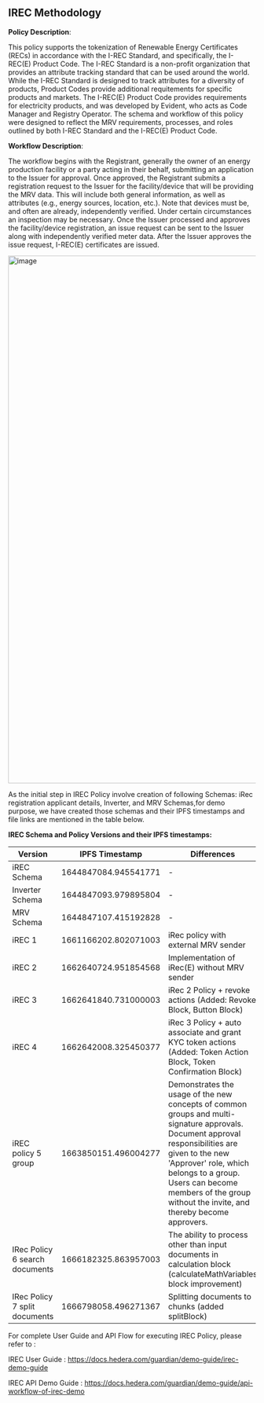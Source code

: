 ## IREC Methodology

**Policy Description**: 

This policy supports the tokenization of Renewable Energy Certificates (RECs) in accordance with the I-REC Standard, and specifically, the I-REC(E) Product Code. The I-REC Standard is a non-profit organization that provides an attribute tracking standard that can be used around the world. While the I-REC Standard is designed to track attributes for a diversity of products, Product Codes provide additional requitements for specific products and markets. The I-REC(E) Product Code provides requirements for electricity products, and was developed by Evident, who acts as Code Manager and Registry Operator. 
The schema and workflow of this policy were designed to reflect the MRV requirements, processes, and roles outlined by both I-REC Standard and the I-REC(E) Product Code. 

**Workflow Description**:

The workflow begins with the Registrant, generally the owner of an energy production facility or a party acting in their behalf, submitting an application to the Issuer for approval. Once approved, the Registrant submits a registration request to the Issuer for the facility/device that will be providing the MRV data. This will include both general information, as well as attributes (e.g., energy sources, location, etc.). Note that devices must be, and often are already, independently verified. Under certain circumstances an inspection may be necessary. Once the Issuer processed and approves the facility/device registration, an issue request can be sent to the Issuer along with independently verified meter data. After the Issuer approves the issue request, I-REC(E) certificates are issued. 

<img width="1074" alt="image" src="https://user-images.githubusercontent.com/79293833/186931734-b7303b0e-81e5-433f-b71c-509e83dc186b.png">

As the initial step in IREC Policy involve creation of following Schemas: iRec registration applicant details, Inverter, and MRV Schemas,for demo purpose, we have created those schemas and their IPFS timestamps and file links are mentioned in the table below.

**IREC Schema and Policy Versions and their IPFS timestamps:**

| Version | IPFS Timestamp | Differences | Schema/Policy File Link |
|---|---|---|---:|
| iREC Schema | 1644847084.945541771 | - |[Link](https://github.com/hashgraph/guardian/blob/main/Demo%20Artifacts/iREC/Schema/iREC%20Schema.schema) |
| Inverter Schema | 1644847093.979895804 | -| [Link](https://github.com/hashgraph/guardian/blob/main/Demo%20Artifacts/iREC/Schema/Inverter.schema) |
| MRV Schema | 1644847107.415192828 |- | [Link](https://github.com/hashgraph/guardian/blob/main/Demo%20Artifacts/iREC/Schema/MRV.schema) |
| iREC 1 | 1661166202.802071003 | iRec policy with external MRV sender | [Link](https://github.com/hashgraph/guardian/blob/main/Demo%20Artifacts/iREC/Policies/iRec%20Policy.policy) |
| iREC 2 | 1662640724.951854568 | Implementation of iRec(E) without MRV sender | [Link](https://github.com/hashgraph/guardian/blob/main/Demo%20Artifacts/iREC/Policies/iRec%20Policy%202.policy) |
| iREC 3 | 1662641840.731000003 | iRec 2 Policy + revoke actions (Added: Revoke Block, Button Block) | [Link](https://github.com/hashgraph/guardian/blob/main/Demo%20Artifacts/iREC/Policies/IRec%20Policy%203.policy) |
| iREC 4 | 1662642008.325450377 | iRec 3 Policy + auto associate and grant KYC token actions (Added: Token Action Block, Token Confirmation Block) | [Link](https://github.com/hashgraph/guardian/blob/main/Demo%20Artifacts/iREC/Policies/IRec%20Policy%204.policy) |
| iREC policy 5 group | 1663850151.496004277 | Demonstrates the usage of the new concepts of common groups and multi-signature approvals. Document approval responsibilities are given to the new 'Approver' role, which belongs to a group. Users can become members of the group without the invite, and thereby become approvers. | [Link](https://github.com/hashgraph/guardian/blob/main/Demo%20Artifacts/iREC/Policies/IRec%20Policy%205%20group%20(1663850151.496004277).policy) |
| IRec Policy 6 search documents | 1666182325.863957003 | The ability to process other than input documents in calculation block (calculateMathVariables block improvement) | [Link]https://github.com/hashgraph/guardian/blob/develop/Demo%20Artifacts/iREC/Policies/IRec%20Policy%206%20search%20documents%20(1666182325.863957003).policy |
| IRec Policy 7 split documents | 1666798058.496271367 | Splitting documents to chunks (added splitBlock) | [Link]https://github.com/hashgraph/guardian/blob/develop/Demo%20Artifacts/iREC/Policies/IRec%20Policy%207%20split%20documents%20(1666798058.496271367).policy |


For complete User Guide and API Flow for executing IREC Policy, please refer to :

IREC User Guide : https://docs.hedera.com/guardian/demo-guide/irec-demo-guide

IREC API Demo Guide : https://docs.hedera.com/guardian/demo-guide/api-workflow-of-irec-demo
